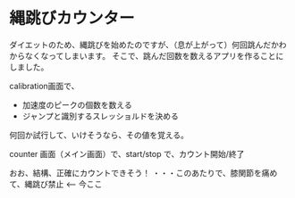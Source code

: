 # 縄跳びカウンター

ダイエットのため、縄跳びを始めたのですが、（息が上がって）何回跳んだかわからなくなってしまいます。
そこで、跳んだ回数を数えるアプリを作ることにしました。

calibration画面で、
- 加速度のピークの個数を数える
- ジャンプと識別するスレッショルドを決める

何回か試行して、いけそうなら、その値を覚える。

counter 画面（メイン画面）で、start/stop で、カウント開始/終了

おお、結構、正確にカウントできそう！
・・・このあたりで、膝関節を痛めて、縄跳び禁止 <-- 今ここ

